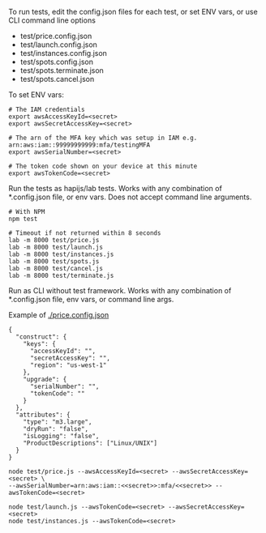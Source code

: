 To run tests, edit the config.json files for each test, or set ENV vars, or use CLI command line options
* test/price.config.json
* test/launch.config.json
* test/instances.config.json
* test/spots.config.json
* test/spots.terminate.json
* test/spots.cancel.json

To set ENV vars:
```
# The IAM credentials
export awsAccessKeyId=<secret>
export awsSecretAccessKey=<secret>

# The arn of the MFA key which was setup in IAM e.g. arn:aws:iam::99999999999:mfa/testingMFA
export awsSerialNumber=<secret>

# The token code shown on your device at this minute
export awsTokenCode=<secret>
```

Run the tests as hapijs/lab tests. Works with any combination of *.config.json file, or env vars. Does not accept command line arguments.

```
# With NPM
npm test

# Timeout if not returned within 8 seconds
lab -m 8000 test/price.js
lab -m 8000 test/launch.js
lab -m 8000 test/instances.js
lab -m 8000 test/spots.js
lab -m 8000 test/cancel.js
lab -m 8000 test/terminate.js
```

Run as CLI without test framework. Works with any combination of *.config.json file, env vars, or command line args.

Example of [./price.config.json](./price.config.json)
```
{
  "construct": {
    "keys": {
      "accessKeyId": "",
      "secretAccessKey": "",
      "region": "us-west-1"
    },
    "upgrade": {
      "serialNumber": "",
      "tokenCode": ""
    }
  },
  "attributes": {
    "type": "m3.large",
    "dryRun": "false",
    "isLogging": "false",
    "ProductDescriptions": ["Linux/UNIX"]
  }
}
```

```
node test/price.js --awsAccessKeyId=<secret> --awsSecretAccessKey=<secret> \
--awsSerialNumber=arn:aws:iam::<<secret>>:mfa/<<secret>> --awsTokenCode=<secret>
```

```
node test/launch.js --awsTokenCode=<secret> --awsSecretAccessKey=<secret>
node test/instances.js --awsTokenCode=<secret>
```
